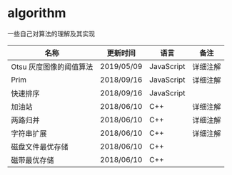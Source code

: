 # algorithm

一些自己对算法的理解及其实现



| 名称                    | 更新时间   | 语言       | 备注     |
| ----------------------- | ---------- | ---------- | -------- |
| Otsu 灰度图像的阈值算法 | 2019/05/09 | JavaScript | 详细注解 |
| Prim                    | 2018/09/16 | JavaScript | 详细注解 |
| 快速排序                | 2018/09/16 | JavaScript |          |
| 加油站                  | 2018/06/10 | C++        | 详细注解 |
| 两路归并                | 2018/06/10 | C++        | 详细注解 |
| 字符串扩展              | 2018/06/10 | C++        | 详细注解 |
| 磁盘文件最优存储        | 2018/06/10 | C++        |          |
| 磁带最优存储            | 2018/06/10 | C++        |          |